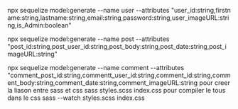 npx sequelize model:generate --name user --attributes "user_id:string,firstn
ame:string,lastname:string,email:string,password:string,user_imageURL:string,is_Admin:boolean"

npx sequelize model:generate --name post --attributes "post_id:string,post_user_id:string,post_body:string,post_date:string,post_imageURL:string"

npx sequelize model:generate --name comment --attributes "comment_post_id:string,commentt_user_id:string,comment_id:string,comment_body:string,comment_date:string,comment_imageURL:string
pour creer la liason entre sass et css
sass styles.scss index.css 
pour compiler le tous dans le css
sass --watch styles.scss index.css 